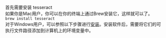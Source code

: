 
首先需要安装 tesseract  
如果你是Mac用户，你可以在你的终端上通过Brew安装它，这样就可以了。  
`brew install tesseract`  
对于Windows用户，可以参照以下步骤进行[安装](https://digi.bib.uni-mannheim.de/tesseract/)。安装软件后，需要将它们的可执行文件路径添加到计算机上的环境变量中。
